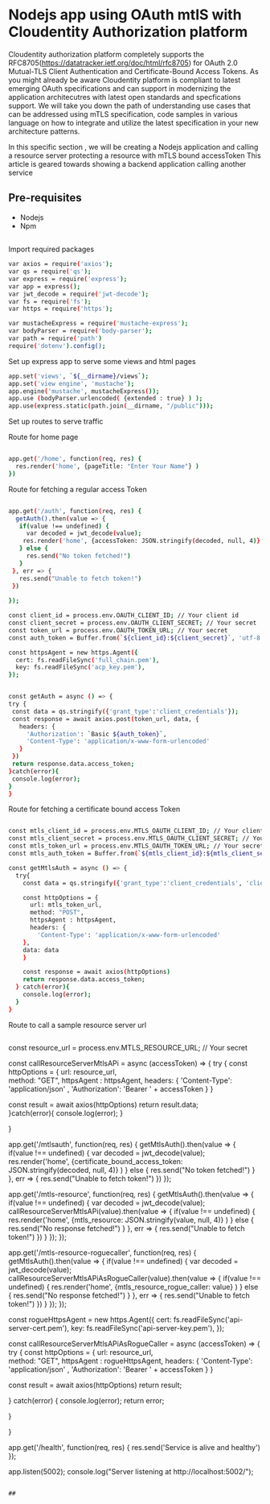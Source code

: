 # Nodejs app using OAuth mtlS with Cloudentity Authorization platform

Cloudentity authorization platform completely supports the RFC8705(https://datatracker.ietf.org/doc/html/rfc8705) for OAuth 2.0 Mutual-TLS Client Authentication and Certificate-Bound Access Tokens.
As you might already be aware Cloudentity platform is compliant to latest emerging OAuth specifications and can support in modernizing the application architecutres with latest open standards and
specfications support. We will take you down the path of understanding use cases that can be addressed using mTLS specification, code samples in various language on how to integrate and utilize the latest
specification in your new architecture patterns.

In this specific section , we will be creating a Nodejs application and calling a resource server protecting a resource with mTLS bound accessToken
This article is geared towards showing a backend application calling another service

## Pre-requisites

* Nodejs
* Npm

##

Import required packages


``` bash
var axios = require('axios');
var qs = require('qs');
var express = require('express');
var app = express();
var jwt_decode = require('jwt-decode');
var fs = require('fs');
var https = require('https');

var mustacheExpress = require('mustache-express');
var bodyParser = require('body-parser');
var path = require('path')
require('dotenv').config();
```

Set up express app to serve some views and html pages

```bash
app.set('views', `${__dirname}/views`);
app.set('view engine', 'mustache');
app.engine('mustache', mustacheExpress());
app.use (bodyParser.urlencoded( {extended : true} ) );
app.use(express.static(path.join(__dirname, "/public")));
```

Set up routes to serve traffic

Route for home page
```bash

app.get('/home', function(req, res) {
  res.render('home', {pageTitle: "Enter Your Name"} )
})

```

Route for fetching a regular access Token

```bash

app.get('/auth', function(req, res) {
  getAuth().then(value => {
   if(value !== undefined) {
     var decoded = jwt_decode(value);
    res.render('home', {accessToken: JSON.stringify(decoded, null, 4)} )
   } else {
     res.send("No token fetched!")
   }
 }, err => {
   res.send("Unable to fetch token!")
 })
 
});

const client_id = process.env.OAUTH_CLIENT_ID; // Your client id
const client_secret = process.env.OAUTH_CLIENT_SECRET; // Your secret
const token_url = process.env.OAUTH_TOKEN_URL; // Your secret
const auth_token = Buffer.from(`${client_id}:${client_secret}`, 'utf-8').toString('base64');

const httpsAgent = new https.Agent({
  cert: fs.readFileSync('full_chain.pem'),
  key: fs.readFileSync('acp_key.pem'),
});


const getAuth = async () => {
try {
 const data = qs.stringify({'grant_type':'client_credentials'});
 const response = await axios.post(token_url, data, {
   headers: { 
     'Authorization': `Basic ${auth_token}`,
     'Content-Type': 'application/x-www-form-urlencoded' 
   }
 })
 return response.data.access_token; 
}catch(error){
 console.log(error);
}
}

```

Route for fetching a certificate bound access Token

```bash

const mtls_client_id = process.env.MTLS_OAUTH_CLIENT_ID; // Your client id
const mtls_client_secret = process.env.MTLS_OAUTH_CLIENT_SECRET; // Your secret
const mtls_token_url = process.env.MTLS_OAUTH_TOKEN_URL; // Your secret
const mtls_auth_token = Buffer.from(`${mtls_client_id}:${mtls_client_secret}`, 'utf-8').toString('base64');

const getMtlsAuth = async () => {
  try{
    const data = qs.stringify({'grant_type':'client_credentials', 'client_id': mtls_client_id});

    const httpOptions = {
      url: mtls_token_url,  
      method: "POST",
      httpsAgent : httpsAgent,
      headers: {
        'Content-Type': 'application/x-www-form-urlencoded' 
    },
    data: data
    }

    const response = await axios(httpOptions)
    return response.data.access_token;
  } catch(error){
    console.log(error);
  }
}

```

Route to call a sample resource server url

```bash

```











const resource_url = process.env.MTLS_RESOURCE_URL; // Your secret

const callResourceServerMtlsAPi = async (accessToken) => {
  try {
   const httpOptions = {
    url: resource_url,  
    method: "GET",
    httpsAgent : httpsAgent,
    headers: {
      'Content-Type': 'application/json' ,
      'Authorization': 'Bearer ' + accessToken
    }
  }
  
  const result = await axios(httpOptions)
    return result.data;  
  }catch(error){
    console.log(error);
  }

}



app.get('/mtlsauth', function(req, res) {
  getMtlsAuth().then(value => {
   if(value !== undefined) {
     var decoded = jwt_decode(value);
     res.render('home', {certificate_bound_access_token: JSON.stringify(decoded, null, 4)} )
   } else {
     res.send("No token fetched!")
   }
 }, err => {
   res.send("Unable to fetch token!")
 })
});



app.get('/mtls-resource', function(req, res) {
  getMtlsAuth().then(value => {
    if(value !== undefined) {
        var decoded = jwt_decode(value);
        callResourceServerMtlsAPi(value).then(value => {
        if(value !== undefined) {
          res.render('home', {mtls_resource: JSON.stringify(value, null, 4)} )
        } else {
          res.send("No response fetched!")
        }
      }, err => {
        res.send("Unable to fetch token!")
      })
  }
  });
});

app.get('/mtls-resource-roguecaller', function(req, res) {
  getMtlsAuth().then(value => {
    if(value !== undefined) {
        var decoded = jwt_decode(value);
        callResourceServerMtlsAPiAsRogueCaller(value).then(value => {
        if(value !== undefined) {
          res.render('home', {mtls_resource_rogue_caller: value} )
        } else {
          res.send("No response fetched!")
        }
      }, err => {
        res.send("Unable to fetch token!")
      })
  }
  });
});

const rogueHttpsAgent = new https.Agent({
  cert: fs.readFileSync('api-server-cert.pem'),
  key: fs.readFileSync('api-server-key.pem'),
});


const callResourceServerMtlsAPiAsRogueCaller = async (accessToken) => {
  try {
    const httpOptions = {
    url: resource_url,  
    method: "GET",
    httpsAgent : rogueHttpsAgent,
    headers: {
      'Content-Type': 'application/json' ,
      'Authorization': 'Bearer ' + accessToken
    }
  }
 
  const result = await axios(httpOptions)
  return result;
   
  } catch(error)
  {
     console.log(error);
   return error;

  }

}


app.get('/health', function(req, res) {
    res.send('Service is alive and healthy')
});

app.listen(5002);
console.log("Server listening at http://localhost:5002/");

```

##


